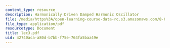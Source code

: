 ```yaml
---
content_type: resource
description: Harmonically Driven Damped Harmonic Oscillator
file: /media/https%3A/open-learning-course-data-rc.s3.amazonaws.com/8-03-physics-iii-spring-2003/42740acaa80db7bbf75e764fa5baa49e_lec3.pdf
file_type: application/pdf
resourcetype: Document
title: lec3.pdf
uid: 42740aca-a80d-b7bb-f75e-764fa5baa49e
---
```

